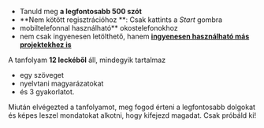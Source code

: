 - Tanuld meg **a legfontosabb 500 szót**
- **Nem kötött regisztrációhoz **: Csak kattints a *Start* gombra
- mobiltelefonnal használható** okostelefonokhoz
- nem csak ingyenesen letölthető, hanem **[ingyenesen használható más projektekhez is](https://github.com/Esperanto/kurso-zagreba-metodo)**

A tanfolyam **12 leckéből** áll, mindegyik tartalmaz

- egy szöveget
- nyelvtani magyarázatokat
- és 3 gyakorlatot.

Miután elvégezted a tanfolyamot, meg fogod érteni a legfontosabb dolgokat és képes leszel mondatokat alkotni, hogy kifejezd magadat. Csak próbáld ki!
